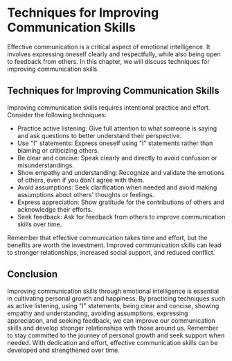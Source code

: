 # Techniques for Improving Communication Skills

Effective communication is a critical aspect of emotional intelligence. It involves expressing oneself clearly and respectfully, while also being open to feedback from others. In this chapter, we will discuss techniques for improving communication skills.

Techniques for Improving Communication Skills
---------------------------------------------

Improving communication skills requires intentional practice and effort. Consider the following techniques:

* Practice active listening: Give full attention to what someone is saying and ask questions to better understand their perspective.
* Use "I" statements: Express oneself using "I" statements rather than blaming or criticizing others.
* Be clear and concise: Speak clearly and directly to avoid confusion or misunderstandings.
* Show empathy and understanding: Recognize and validate the emotions of others, even if you don't agree with them.
* Avoid assumptions: Seek clarification when needed and avoid making assumptions about others' thoughts or feelings.
* Express appreciation: Show gratitude for the contributions of others and acknowledge their efforts.
* Seek feedback: Ask for feedback from others to improve communication skills over time.

Remember that effective communication takes time and effort, but the benefits are worth the investment. Improved communication skills can lead to stronger relationships, increased social support, and reduced conflict.

Conclusion
----------

Improving communication skills through emotional intelligence is essential in cultivating personal growth and happiness. By practicing techniques such as active listening, using "I" statements, being clear and concise, showing empathy and understanding, avoiding assumptions, expressing appreciation, and seeking feedback, we can improve our communication skills and develop stronger relationships with those around us. Remember to stay committed to the journey of personal growth and seek support when needed. With dedication and effort, effective communication skills can be developed and strengthened over time.
